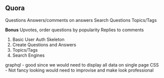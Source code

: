 Quora
-----
Questions
Answers/comments on answers
Search Questions
Topics/Tags

**Bonus** 
Upvotes, order questions by popularity
Replies to comments

1) Basic User Auth Skeleton
2) Create Questions and Answers
3) Topics/Tags
4) Search Engines

graphql - good since we would need to display all data on single page
CSS - Not fancy looking would need to improvise and make look professional


